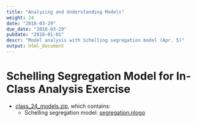 ```yaml
---
title: "Analyzing and Understanding Models"
weight: 24
date: "2018-03-29"
due_date: "2018-03-29"
pubdate: "2018-01-01"
descr: "Model analysis with Schelling segregation model (Apr. 5)"
output: html_document
---
```

# Schelling Segregation Model for In-Class Analysis Exercise

* [class_24_models.zip](/models/class_24/class_24_models.zip), which contains:
  * Schelling segregation model: [segregation.nlogo](/models/class_24/segregation.nlogo)
